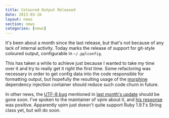 ```yaml
---
title: Coloured Output Released
date: 2013-03-16
layout: news
section: news
categories: [news]
---
```


It's been about a month since the last release, but that's not because of any
lack of internal activity. Today marks the release of support for git-style
coloured output, configurable in `~/.pplconfig`.

This has taken a while to achieve just because I wanted to take my time over it
and try to really get it right the first time. Some refactoring was necessary in
order to get config data into the code responsible for formatting output, but
hopefully the resulting usage of the
[morphine](https://github.com/bkeepers/morphine) dependency injection container
should reduce such code churn in future.

In other news, the [UTF-8 bug](https://github.com/h2s/ppl/issues/17) mentioned
in [last month's update](/news/two-months-in/) should be gone soon. I've spoken
to the maintainer of vpim about it, and [his
response](http://rubyforge.org/pipermail/vpim-talk/2013/000185.html) was
positive. Apparently vpim just doesn't quite support Ruby 1.9.1's String class
yet, but will do soon.


